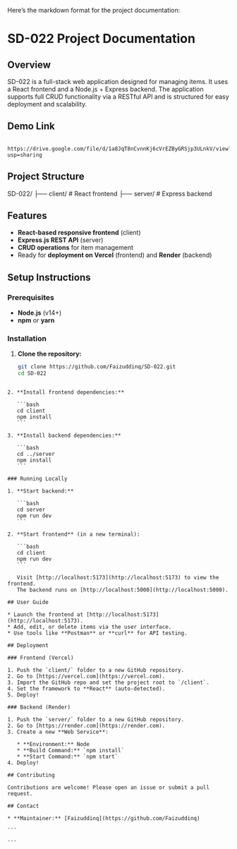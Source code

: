Here’s the markdown format for the project documentation:


# SD-022 Project Documentation

## Overview
SD-022 is a full-stack web application designed for managing items. It uses a React frontend and a Node.js + Express backend. The application supports full CRUD functionality via a RESTful API and is structured for easy deployment and scalability.

## Demo Link 
      https://drive.google.com/file/d/1a8JqT8nCvnnKj6cVrEZByGRSjp3ULnkV/view?usp=sharing

## Project Structure

SD-022/
├── client/        # React frontend
├── server/        # Express backend



## Features
- **React-based responsive frontend** (client)
- **Express.js REST API** (server)
- **CRUD operations** for item management
- Ready for **deployment on Vercel** (frontend) and **Render** (backend)

## Setup Instructions

### Prerequisites
- **Node.js** (v14+)
- **npm** or **yarn**

### Installation

1. **Clone the repository:**
   ```bash
   git clone https://github.com/Faizuddinq/SD-022.git
   cd SD-022
````

2. **Install frontend dependencies:**

   ```bash
   cd client
   npm install
   ```

3. **Install backend dependencies:**

   ```bash
   cd ../server
   npm install
   ```

### Running Locally

1. **Start backend:**

   ```bash
   cd server
   npm run dev
   ```

2. **Start frontend** (in a new terminal):

   ```bash
   cd client
   npm run dev
   ```

   Visit [http://localhost:5173](http://localhost:5173) to view the frontend.
   The backend runs on [http://localhost:5000](http://localhost:5000).

## User Guide

* Launch the frontend at [http://localhost:5173](http://localhost:5173).
* Add, edit, or delete items via the user interface.
* Use tools like **Postman** or **curl** for API testing.

## Deployment

### Frontend (Vercel)

1. Push the `client/` folder to a new GitHub repository.
2. Go to [https://vercel.com](https://vercel.com).
3. Import the GitHub repo and set the project root to `/client`.
4. Set the framework to **React** (auto-detected).
5. Deploy!

### Backend (Render)

1. Push the `server/` folder to a new GitHub repository.
2. Go to [https://render.com](https://render.com).
3. Create a new **Web Service**:

   * **Environment:** Node
   * **Build Command:** `npm install`
   * **Start Command:** `npm start`
4. Deploy!

## Contributing

Contributions are welcome! Please open an issue or submit a pull request.

## Contact

* **Maintainer:** [Faizuddinq](https://github.com/Faizuddinq)

```

```
